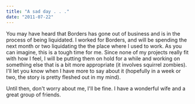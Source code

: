 ```yaml
---
title: "A sad day . . ."
date: "2011-07-22"
---
```


You may have heard that Borders has gone out of business and is in the process of being liquidated. I worked for Borders, and will be spending the next month or two liquidating the the place where I used to work. As you can imagine, this is a tough time for me. Since none of my projects really fit with how I feel, I will be putting them on hold for a while and working on something else that is a bit more appropriate (it involves squirrel zombies). I'll let you know when I have more to say about it (hopefully in a week or two, the story is pretty fleshed out in my mind).

Until then, don't worry about me, I'll be fine. I have a wonderful wife and a great group of friends.
